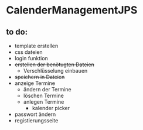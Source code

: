 # CalenderManagementJPS

## to do:
  - template erstellen
  - css dateien
  - login funktion
  - ~~erstellen der benötugten Dateien~~
    - Verschlüsselung einbauen
  - ~~speichern in Dateien~~
  - anzeige Termine
    - ändern der Termine
    - löschen Termine
    - anlegen Termine
      - kalender picker
  - passwort ändern
  - registierungsseite
  
  
